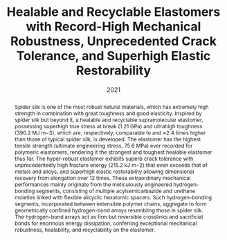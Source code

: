 ---
title: Healable and Recyclable Elastomers with Record-High Mechanical  Robustness, Unprecedented Crack Tolerance, and Superhigh Elastic  Restorability
authors:
- Zequan Li
- You-Liang Zhu
- Wenwen Niu
- Xiao Yang
- Zhiyong Jiang
- Zhong-Yuan Lu
- Xiaokong Liu
- Junqi Sun
date: '2021'
doi: 10.1002/adma.202101498
publish_types: 期刊文章
publication: Advanced Materials
abstract: Spider silk is one of the most robust natural materials, which  has extremely high strength in combination with great toughness and  good elasticity. Inspired by spider silk but beyond it, a healable and  recyclable supramolecular elastomer, possessing superhigh true stress at  break (1.21 GPa) and ultrahigh toughness (390.2 MJ m−3), which are,  respectively, comparable to and ≈2.4 times higher than those of typical  spider silk, is developed. The elastomer has the highest tensile  strength (ultimate engineering stress, 75.6 MPa) ever recorded for  polymeric elastomers, rendering it the strongest and toughest healable  elastomer thus far. The hyper-robust elastomer exhibits superb crack  tolerance with unprecedentedly high fracture energy (215.2 kJ m−2) that  even exceeds that of metals and alloys, and superhigh elastic  restorability allowing dimensional recovery from elongation over 12  times. These extraordinary mechanical performances mainly originate from  the meticulously engineered hydrogen-bonding segments, consisting of  multiple acylsemicarbazide and urethane moieties linked with flexible  alicyclic hexatomic spacers. Such hydrogen-bonding segments,  incorporated between extensible polymer chains, aggregate to form  geometrically confined hydrogen-bond arrays resembling those in spider  silk. The hydrogen-bond arrays act as firm but reversible crosslinks and  sacrificial bonds for enormous energy dissipation, conferring  exceptional mechanical robustness, healability, and recyclability on the  elastomer.
url_pdf: https://onlinelibrary.wiley.com/doi/abs/10.1002/adma.202101498
---